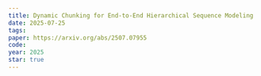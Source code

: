 ```yaml
---
title: Dynamic Chunking for End-to-End Hierarchical Sequence Modeling
date: 2025-07-25
tags:
paper: https://arxiv.org/abs/2507.07955
code: 
year: 2025
star: true
---
```


